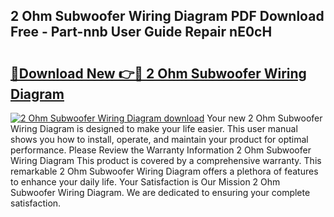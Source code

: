 ## 2 Ohm Subwoofer Wiring Diagram PDF Download Free - Part-nnb User Guide Repair nE0cH

# <h2><a href="http://dfuoe4m.blite.top/?on=2+Ohm+Subwoofer+Wiring+Diagram">🔗Download New 👉🔴 2 Ohm Subwoofer Wiring Diagram</a></h2>

[![2 Ohm Subwoofer Wiring Diagram download](https://i.imgur.com/lujVjoI.png)](http://dfuoe4m.blite.top/?on=2+Ohm+Subwoofer+Wiring+Diagram)
Your new 2 Ohm Subwoofer Wiring Diagram is designed to make your life easier. This user manual shows you how to install, operate, and maintain your product for optimal performance. Please Review the Warranty Information 2 Ohm Subwoofer Wiring Diagram This product is covered by a comprehensive warranty. This remarkable 2 Ohm Subwoofer Wiring Diagram offers a plethora of features to enhance your daily life. Your Satisfaction is Our Mission 2 Ohm Subwoofer Wiring Diagram. We are dedicated to ensuring your complete satisfaction.
